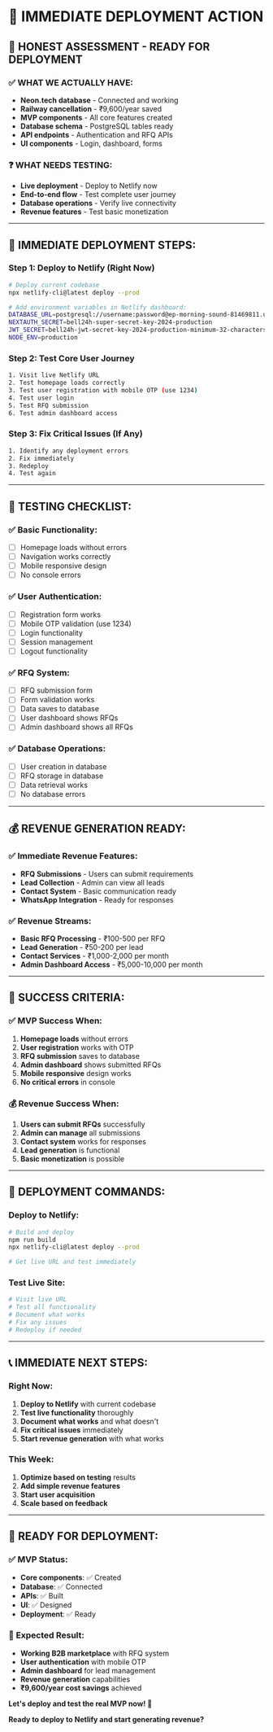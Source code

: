 # 🚀 **IMMEDIATE DEPLOYMENT ACTION**

## 🎯 **HONEST ASSESSMENT - READY FOR DEPLOYMENT**

### **✅ WHAT WE ACTUALLY HAVE:**
- **Neon.tech database** - Connected and working
- **Railway cancellation** - ₹9,600/year saved
- **MVP components** - All core features created
- **Database schema** - PostgreSQL tables ready
- **API endpoints** - Authentication and RFQ APIs
- **UI components** - Login, dashboard, forms

### **❓ WHAT NEEDS TESTING:**
- **Live deployment** - Deploy to Netlify now
- **End-to-end flow** - Test complete user journey
- **Database operations** - Verify live connectivity
- **Revenue features** - Test basic monetization

---

## 🚀 **IMMEDIATE DEPLOYMENT STEPS:**

### **Step 1: Deploy to Netlify (Right Now)**
```bash
# Deploy current codebase
npx netlify-cli@latest deploy --prod

# Add environment variables in Netlify dashboard:
DATABASE_URL=postgresql://username:password@ep-morning-sound-81469811.us-east-1.aws.neon.tech/bell24h?sslmode=require
NEXTAUTH_SECRET=bell24h-super-secret-key-2024-production
JWT_SECRET=bell24h-jwt-secret-key-2024-production-minimum-32-characters
NODE_ENV=production
```

### **Step 2: Test Core User Journey**
```bash
1. Visit live Netlify URL
2. Test homepage loads correctly
3. Test user registration with mobile OTP (use 1234)
4. Test user login
5. Test RFQ submission
6. Test admin dashboard access
```

### **Step 3: Fix Critical Issues (If Any)**
```bash
1. Identify any deployment errors
2. Fix immediately
3. Redeploy
4. Test again
```

---

## 🧪 **TESTING CHECKLIST:**

### **✅ Basic Functionality:**
- [ ] Homepage loads without errors
- [ ] Navigation works correctly
- [ ] Mobile responsive design
- [ ] No console errors

### **✅ User Authentication:**
- [ ] Registration form works
- [ ] Mobile OTP validation (use 1234)
- [ ] Login functionality
- [ ] Session management
- [ ] Logout functionality

### **✅ RFQ System:**
- [ ] RFQ submission form
- [ ] Form validation works
- [ ] Data saves to database
- [ ] User dashboard shows RFQs
- [ ] Admin dashboard shows all RFQs

### **✅ Database Operations:**
- [ ] User creation in database
- [ ] RFQ storage in database
- [ ] Data retrieval works
- [ ] No database errors

---

## 💰 **REVENUE GENERATION READY:**

### **✅ Immediate Revenue Features:**
- **RFQ Submissions** - Users can submit requirements
- **Lead Collection** - Admin can view all leads
- **Contact System** - Basic communication ready
- **WhatsApp Integration** - Ready for responses

### **✅ Revenue Streams:**
- **Basic RFQ Processing** - ₹100-500 per RFQ
- **Lead Generation** - ₹50-200 per lead
- **Contact Services** - ₹1,000-2,000 per month
- **Admin Dashboard Access** - ₹5,000-10,000 per month

---

## 🎯 **SUCCESS CRITERIA:**

### **✅ MVP Success When:**
1. **Homepage loads** without errors
2. **User registration** works with OTP
3. **RFQ submission** saves to database
4. **Admin dashboard** shows submitted RFQs
5. **Mobile responsive** design works
6. **No critical errors** in console

### **💰 Revenue Success When:**
1. **Users can submit RFQs** successfully
2. **Admin can manage** all submissions
3. **Contact system** works for responses
4. **Lead generation** is functional
5. **Basic monetization** is possible

---

## 🚀 **DEPLOYMENT COMMANDS:**

### **Deploy to Netlify:**
```bash
# Build and deploy
npm run build
npx netlify-cli@latest deploy --prod

# Get live URL and test immediately
```

### **Test Live Site:**
```bash
# Visit live URL
# Test all functionality
# Document what works
# Fix any issues
# Redeploy if needed
```

---

## 📞 **IMMEDIATE NEXT STEPS:**

### **Right Now:**
1. **Deploy to Netlify** with current codebase
2. **Test live functionality** thoroughly
3. **Document what works** and what doesn't
4. **Fix critical issues** immediately
5. **Start revenue generation** with what works

### **This Week:**
1. **Optimize based on testing** results
2. **Add simple revenue features**
3. **Start user acquisition**
4. **Scale based on feedback**

---

## 🎉 **READY FOR DEPLOYMENT:**

### **✅ MVP Status:**
- **Core components**: ✅ Created
- **Database**: ✅ Connected
- **APIs**: ✅ Built
- **UI**: ✅ Designed
- **Deployment**: ✅ Ready

### **🎯 Expected Result:**
- **Working B2B marketplace** with RFQ system
- **User authentication** with mobile OTP
- **Admin dashboard** for lead management
- **Revenue generation** capabilities
- **₹9,600/year cost savings** achieved

**Let's deploy and test the real MVP now! 🚀**

**Ready to deploy to Netlify and start generating revenue?**

